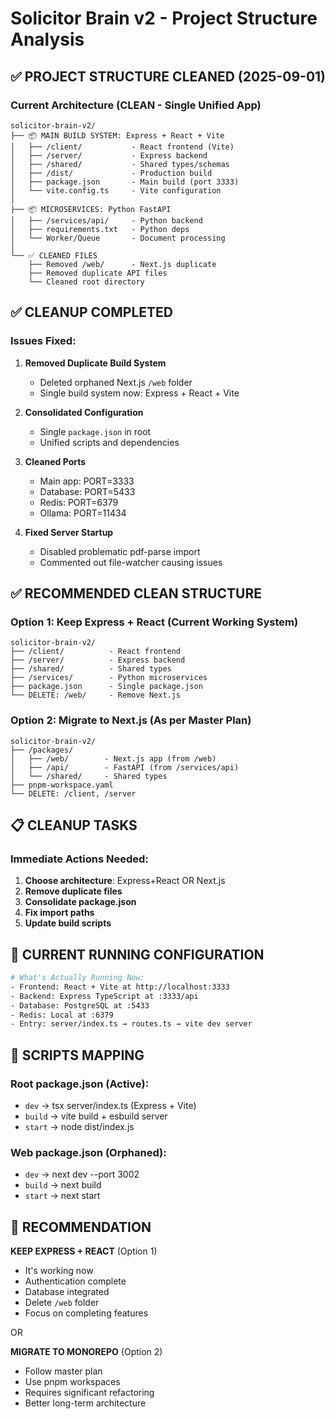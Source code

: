 # Solicitor Brain v2 - Project Structure Analysis

## ✅ PROJECT STRUCTURE CLEANED (2025-09-01)

### Current Architecture (CLEAN - Single Unified App)

```
solicitor-brain-v2/
├── 📦 MAIN BUILD SYSTEM: Express + React + Vite
│   ├── /client/           - React frontend (Vite)
│   ├── /server/           - Express backend
│   ├── /shared/           - Shared types/schemas
│   ├── /dist/             - Production build
│   ├── package.json       - Main build (port 3333)
│   └── vite.config.ts     - Vite configuration
│
├── 📦 MICROSERVICES: Python FastAPI
│   ├── /services/api/     - Python backend
│   ├── requirements.txt   - Python deps
│   └── Worker/Queue       - Document processing
│
└── ✅ CLEANED FILES
    ├── Removed /web/      - Next.js duplicate
    ├── Removed duplicate API files
    └── Cleaned root directory

```

## ✅ CLEANUP COMPLETED

### Issues Fixed:

1. **Removed Duplicate Build System**
   - Deleted orphaned Next.js `/web` folder
   - Single build system now: Express + React + Vite

2. **Consolidated Configuration**
   - Single `package.json` in root
   - Unified scripts and dependencies

3. **Cleaned Ports**
   - Main app: PORT=3333
   - Database: PORT=5433
   - Redis: PORT=6379
   - Ollama: PORT=11434

4. **Fixed Server Startup**
   - Disabled problematic pdf-parse import
   - Commented out file-watcher causing issues

## ✅ RECOMMENDED CLEAN STRUCTURE

### Option 1: Keep Express + React (Current Working System)

```
solicitor-brain-v2/
├── /client/          - React frontend
├── /server/          - Express backend
├── /shared/          - Shared types
├── /services/        - Python microservices
├── package.json      - Single package.json
└── DELETE: /web/     - Remove Next.js
```

### Option 2: Migrate to Next.js (As per Master Plan)

```
solicitor-brain-v2/
├── /packages/
│   ├── /web/        - Next.js app (from /web)
│   ├── /api/        - FastAPI (from /services/api)
│   └── /shared/     - Shared types
├── pnpm-workspace.yaml
└── DELETE: /client, /server
```

## 📋 CLEANUP TASKS

### Immediate Actions Needed:

1. **Choose architecture**: Express+React OR Next.js
2. **Remove duplicate files**
3. **Consolidate package.json**
4. **Fix import paths**
5. **Update build scripts**

## 🔧 CURRENT RUNNING CONFIGURATION

```bash
# What's Actually Running Now:
- Frontend: React + Vite at http://localhost:3333
- Backend: Express TypeScript at :3333/api
- Database: PostgreSQL at :5433
- Redis: Local at :6379
- Entry: server/index.ts → routes.ts → vite dev server
```

## 📝 SCRIPTS MAPPING

### Root package.json (Active):

- `dev` → tsx server/index.ts (Express + Vite)
- `build` → vite build + esbuild server
- `start` → node dist/index.js

### Web package.json (Orphaned):

- `dev` → next dev --port 3002
- `build` → next build
- `start` → next start

## 🚀 RECOMMENDATION

**KEEP EXPRESS + REACT** (Option 1)

- It's working now
- Authentication complete
- Database integrated
- Delete `/web` folder
- Focus on completing features

OR

**MIGRATE TO MONOREPO** (Option 2)

- Follow master plan
- Use pnpm workspaces
- Requires significant refactoring
- Better long-term architecture
